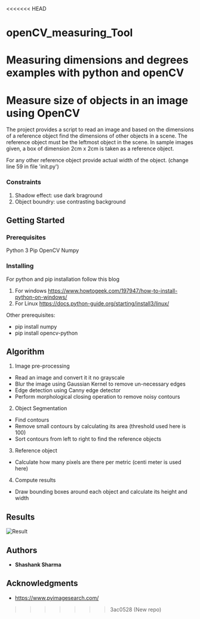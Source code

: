 <<<<<<< HEAD
# openCV_measuring_Tool
Measuring dimensions and degrees examples   with python and openCV
=======
# Measure size of objects in an image using OpenCV 

The project provides a script to read an image and based on the dimensions of a reference object find the dimensions of other objects in a scene. The reference object must be the leftmost object in the scene. In sample images given, a box of dimension 2cm x 2cm is taken as a reference object.

For any other reference object provide actual width of the object. (change line 59 in file 'init.py')

### Constraints
1. Shadow effect: use dark braground
2. Object boundry: use contrasting background

## Getting Started

### Prerequisites
Python 3
Pip
OpenCV
Numpy

### Installing
For python and pip installation follow this blog
1. For windows
https://www.howtogeek.com/197947/how-to-install-python-on-windows/
2. For Linux
https://docs.python-guide.org/starting/install3/linux/

Other prerequisites:
- pip install numpy
- pip install opencv-python

## Algorithm
1. Image pre-processing
  - Read an image and convert it it no grayscale
  - Blur the image using Gaussian Kernel to remove un-necessary edges
  - Edge detection using Canny edge detector
  - Perform morphological closing operation to remove noisy contours

2. Object Segmentation
  - Find contours
  - Remove small contours by calculating its area (threshold used here is 100)
  - Sort contours from left to right to find the reference objects
  
3. Reference object 
  - Calculate how many pixels are there per metric (centi meter is used here)

4. Compute results
  - Draw bounding boxes around each object and calculate its height and width

## Results

![Result](images/img2.jpg?raw=true "Title")

## Authors

* **Shashank Sharma** 

## Acknowledgments

* https://www.pyimagesearch.com/




 
>>>>>>> 3ac0528 (New repo)
